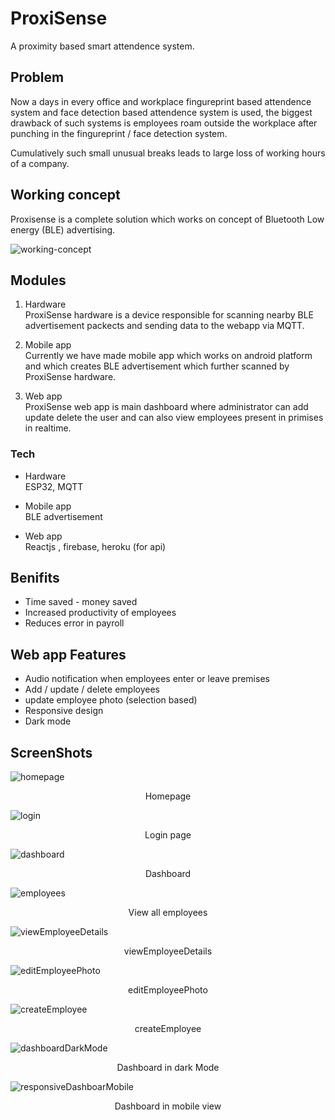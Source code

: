 # ProxiSense
A proximity based smart attendence system.

## Problem 
Now a days in every office and workplace fingureprint based attendence system and face detection based attendence system is used, the biggest drawback of such systems is employees  roam outside the workplace after punching in the fingureprint / face detection system.

Cumulatively  such small  unusual breaks leads to large
loss of working hours of a company. 


## Working concept
Proxisense is a complete solution which works on concept of Bluetooth Low energy (BLE) advertising.
<br/>

<img src="src/indoorTracking.jpeg" alt="working-concept"/>

## Modules
1. Hardware <br/>
ProxiSense hardware is a device responsible for scanning nearby BLE advertisement packects and sending data to the webapp via MQTT.

2. Mobile app <br/>
Currently we have made mobile app which works on android platform and which creates BLE advertisement which further scanned by ProxiSense hardware.

3. Web app <br/>
ProxiSense web app is main dashboard where administrator can add update delete the user and can also view employees present in primises in realtime.

### Tech 
- Hardware <br/>
ESP32, MQTT 

- Mobile app <br/>
BLE advertisement

- Web app <br/>
Reactjs , firebase, heroku (for api)


 ## Benifits
 - Time saved - money saved
 - Increased productivity of employees
 - Reduces error in payroll

## Web app Features 
-  Audio notification when employees enter or leave premises
- Add / update / delete employees 
- update employee photo (selection based)
- Responsive design 
- Dark mode



## ScreenShots

<img src="screenshots/fullPage.png" alt="homepage"/>
<p align="center">Homepage</p>


<img src="screenshots/login.png" alt="login"/>
<p align="center">Login page</p>


<img src="screenshots/dashboard.png" alt="dashboard"/>
<p align="center">Dashboard</p>


<img src="screenshots/employees.png" alt="employees"/>
<p align="center">View all employees</p>

<img src="screenshots/viewEmployeeDetails.png" alt="viewEmployeeDetails"/>
<p align="center">viewEmployeeDetails</p>

<img src="screenshots/editEmployeePhoto.png" alt="editEmployeePhoto"/>
<p align="center">editEmployeePhoto</p>

<img src="screenshots/createEmployee.png" alt="createEmployee"/>
<p align="center">createEmployee</p>

<img src="screenshots/dashboardDarkMode.png" alt="dashboardDarkMode"/>
<p align="center">Dashboard in dark Mode</p>

<img src="screenshots/responsiveDashboarMobile.png" alt="responsiveDashboarMobile"/>
<p align="center"> Dashboard in mobile view </p>